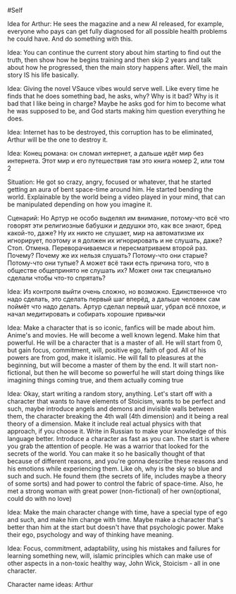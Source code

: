 #Self 



Idea for Arthur:
	He sees the magazine and a new AI released, for example, everyone who pays can get fully diagnosed for all possible health problems he could have. And do something with this.

Idea:
	You can continue the current story about him starting to find out the truth, then show how he begins training and then skip 2 years and talk about how he progressed, then the main story happens after. Well, the main story IS his life basically.

Idea:
	Giving the novel VSauce vibes would serve well. Like every time he finds that he does something bad, he asks, why? Why is it bad? Why is it bad that I like being in charge? Maybe he asks god for him to become what he was supposed to be, and God starts making him question everything he does.

Idea:
	Internet has to be destroyed, this corruption has to be eliminated, Arthur will be the one to destroy it.

Idea:
	Конец романа: он сломал интернет, а дальше идëт мир без интернета. Этот мир и его путешествия там это книга номер 2, или том 2

Situation:
	He got so crazy, angry, focused or whatever, that he started getting an aura of bent space-time around him. He started bending the world. Explainable by the world being a video played in your mind, that can be manipulated depending on how you imagine it.

Сценарий:
	Но Артур не особо выделял им внимание, потому-что всë что говорят эти религиозные бабушки и дедушки это, как все знают, бред какой-то, даже? Ну их никто не слушает, мир на автоматизме их игнорирует, поэтому и я должен их игнорировать и не слушать, даже? Стоп. Отмена. Переворачиваемся и пересматриваем второй раз. Почему? Почему же их нельзя слушать? Потому-что они старые? Потому-что они тупые? А может всë таки есть причина того, что в обществе общепринято не слушать их? Может они так специально сделали чтобы что-то спрятать?

Idea:
	Из контроля выйти очень сложно, но возможно. Единственное что надо сделать, это сделать первый шаг вперëд, а дальше человек сам поймëт что надо делать. Артур сделал первый шаг, убрал всë плохое, и начал медитировать и собирать хорошие привычки

Idea:
	Make a character that is so iconic, fanfics will be made about him. Anime's and movies. He will become a well known legend. Make him that powerful. He will be a character that is a master of all. He will start from 0, but gain focus, commitment, will, positive ego, faith of god. All of his powers are from god, make it islamic. He will fall to pleasures at the beginning, but will become a master of them by the end. It will start non-fictional, but then he will become so powerful he will start doing things like imagining things coming true, and them actually coming true

Idea:
	Okay, start writing a random story, anything. Let's start off with a character that wants to have elements of Stoicism, wants to be perfect and such, maybe introduce angels and demons and invisible walls between them, the character breaking the 4th wall (4th dimension) and it being a real theory of a dimension. Make it include real actual physics with that approach, if you choose it. Write in Russian to make your knowledge of this language better. Introduce a character as fast as you can. The start is where you grab the attention of people. He was a warrior that looked for the secrets of the world. You can make it so he basically thought of that because of different reasons, and you're gonna describe these reasons and his emotions while experiencing them. Like oh, why is the sky so blue and such and such. He found them (the secrets of life, includes maybe a theory of some sorts) and had power to control the fabric of space-time. Also, he met a strong woman with great power (non-fictional) of her own(optional, could do with no love)

Idea:
	Make the main character change with time, have a special type of ego and such, and make him change with time. Maybe make a character that's better than him at the start but doesn't have that psychologic power. Make their ego, psychology and way of thinking have meaning.


Idea:
	Focus, commitment, adaptability, using his mistakes and failures for learning something new, will, islamic principles which can make use of other aspects in a non-toxic healthy way, John Wick, Stoicism - all in one character.



Character name ideas: Arthur